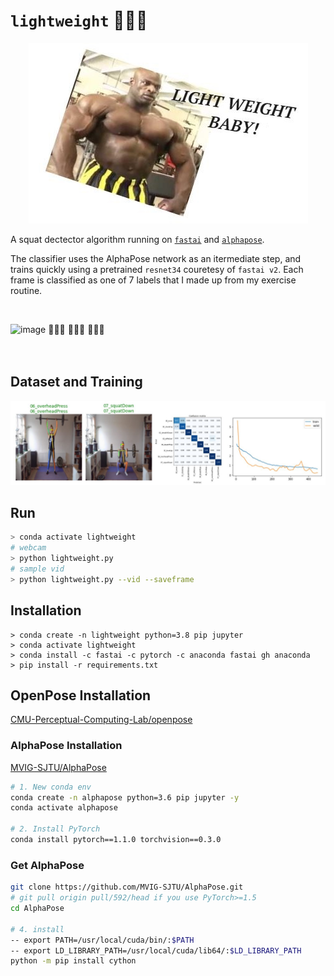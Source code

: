 
# `lightweight` 💪🎯💪

<p align="center">
  <img src="https://raw.githubusercontent.com/lukexyz/lightweight/master/media/ronnie_catchphrase.JPG">
</p>

A squat dectector algorithm running on [`fastai`](https://github.com/fastai/fastai) and [`alphapose`](https://github.com/MVIG-SJTU/AlphaPose). 

The classifier uses the AlphaPose network as an itermediate step, and trains quickly using a pretrained `resnet34` couretesy of `fastai v2`. Each frame is classified as one of 7 labels that I made up from my exercise routine. 

</br>  

![image](https://github.com/lukexyz/lightweight/blob/master/media/lw_demo_small.gif?raw=true)
💪😬💪 💪😙💪 💪🤪💪
</br>  
</br>  

## Dataset and Training


![image](https://github.com/lukexyz/lightweight/blob/master/media/training_results.JPG?raw=true)


## Run
```sh
> conda activate lightweight
# webcam
> python lightweight.py 
# sample vid 
> python lightweight.py --vid --saveframe
```


## Installation

```
> conda create -n lightweight python=3.8 pip jupyter
> conda activate lightweight
> conda install -c fastai -c pytorch -c anaconda fastai gh anaconda
> pip install -r requirements.txt
```





## OpenPose Installation

[CMU-Perceptual-Computing-Lab/openpose](https://github.com/CMU-Perceptual-Computing-Lab/openpose/blob/master/doc/installation/0_index.md#operating-systems-requirements-and-dependencies)

### AlphaPose Installation
[MVIG-SJTU/AlphaPose](https://github.com/MVIG-SJTU/AlphaPose/blob/master/docs/INSTALL.md)
```sh
# 1. New conda env
conda create -n alphapose python=3.6 pip jupyter -y
conda activate alphapose

# 2. Install PyTorch
conda install pytorch==1.1.0 torchvision==0.3.0
```

### Get AlphaPose
```sh
git clone https://github.com/MVIG-SJTU/AlphaPose.git
# git pull origin pull/592/head if you use PyTorch>=1.5
cd AlphaPose

# 4. install
-- export PATH=/usr/local/cuda/bin/:$PATH
-- export LD_LIBRARY_PATH=/usr/local/cuda/lib64/:$LD_LIBRARY_PATH
python -m pip install cython
```
